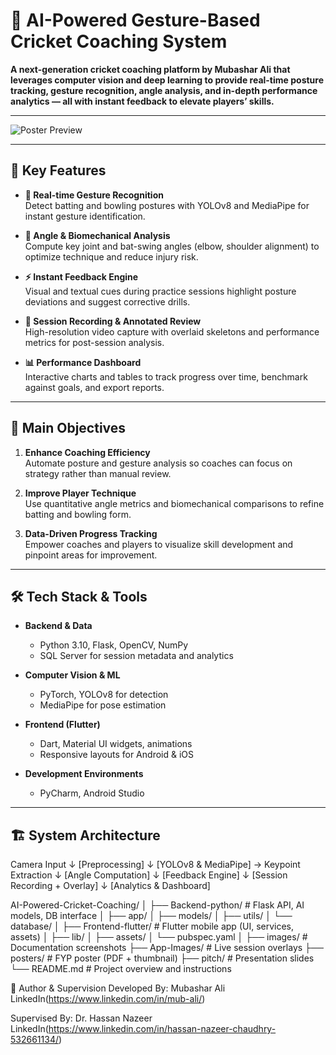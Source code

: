 # 🏏 AI-Powered Gesture-Based Cricket Coaching System

**A next-generation cricket coaching platform by Mubashar Ali that leverages computer vision and deep learning to provide real-time posture tracking, gesture recognition, angle analysis, and in-depth performance analytics — all with instant feedback to elevate players’ skills.**

---

![Poster Preview](images/Poster.png)

---

## 🚀 Key Features

- **🎯 Real-time Gesture Recognition**  
  Detect batting and bowling postures with YOLOv8 and MediaPipe for instant gesture identification.

- **📐 Angle & Biomechanical Analysis**  
  Compute key joint and bat-swing angles (elbow, shoulder alignment) to optimize technique and reduce injury risk.

- **⚡ Instant Feedback Engine**  
  Visual and textual cues during practice sessions highlight posture deviations and suggest corrective drills.

- **🎥 Session Recording & Annotated Review**  
  High-resolution video capture with overlaid skeletons and performance metrics for post-session analysis.

- **📊 Performance Dashboard**  
  Interactive charts and tables to track progress over time, benchmark against goals, and export reports.

---

## 🎯 Main Objectives

1. **Enhance Coaching Efficiency**  
   Automate posture and gesture analysis so coaches can focus on strategy rather than manual review.

2. **Improve Player Technique**  
   Use quantitative angle metrics and biomechanical comparisons to refine batting and bowling form.

3. **Data-Driven Progress Tracking**  
   Empower coaches and players to visualize skill development and pinpoint areas for improvement.

---

## 🛠️ Tech Stack & Tools

- **Backend & Data**  
  - Python 3.10, Flask, OpenCV, NumPy  
  - SQL Server for session metadata and analytics

- **Computer Vision & ML**  
  - PyTorch, YOLOv8 for detection  
  - MediaPipe for pose estimation 

- **Frontend (Flutter)**  
  - Dart, Material UI widgets, animations  
  - Responsive layouts for Android & iOS

- **Development Environments**  
  - PyCharm, Android Studio

---

## 🏗️ System Architecture


Camera Input
    ↓
[Preprocessing]
    ↓
[YOLOv8 & MediaPipe] → Keypoint Extraction
    ↓
[Angle Computation]
    ↓
[Feedback Engine]
    ↓
[Session Recording + Overlay]
    ↓
[Analytics & Dashboard]



AI-Powered-Cricket-Coaching/
│
├── Backend-python/        # Flask API, AI models, DB interface
│   ├── app/
│   ├── models/
│   ├── utils/
│   └── database/
│
├── Frontend-flutter/      # Flutter mobile app (UI, services, assets)
│   ├── lib/
│   ├── assets/
│   └── pubspec.yaml
│
├── images/                # Documentation screenshots
├── App-Images/            # Live session overlays
├── posters/               # FYP poster (PDF + thumbnail)
├── pitch/                 # Presentation slides
└── README.md              # Project overview and instructions



👤 Author & Supervision
Developed By:
Mubashar Ali 
LinkedIn(https://www.linkedin.com/in/mub-ali/)

Supervised By:
Dr. Hassan Nazeer
LinkedIn(https://www.linkedin.com/in/hassan-nazeer-chaudhry-532661134/)

